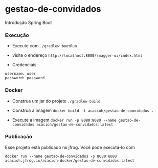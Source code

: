 # gestao-de-convidados
Introdução Spring Boot

### Execução

- Execute com `./gradlew bootRun`

- visite o endereço `http://localhost:8080/swagger-ui/index.html`

- Credenciais:
```
username: user
password: password  
```

### Docker

- Construa um jar do projeto
`./gradlew build`

- Construa a imagem
`docker build -t acacioh/gestao-de-convidados .`
  
- Execute a imagem
`docker run -p 8080:8080 --name gestao-de-convidados acacioh/gestao-de-convidados:latest`
  
### Publicação

Esse projeto está publicado no jfrog. Você pode executá-lo com

`docker run --name gestao-de-convidados -p 8080:8080 acacioh.jfrog.io/acacioh-docker/gestao-de-convidados:latest`
